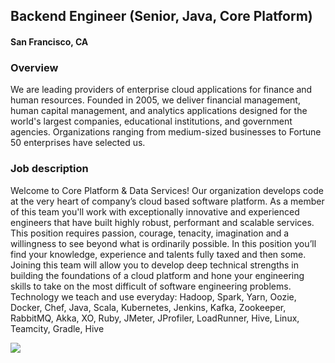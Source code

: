 ## Backend Engineer (Senior, Java, Core Platform)
#### San Francisco, CA

### Overview
We are leading providers of enterprise cloud applications for finance and human resources. Founded in 2005, we deliver financial management, human capital management, and analytics applications designed for the world's largest companies, educational institutions, and government agencies. Organizations ranging from medium-sized businesses to Fortune 50 enterprises have selected us.

### Job description
Welcome to Core Platform & Data Services! Our organization develops code at the very heart of company’s cloud based software platform. As a member of this team you'll work with exceptionally innovative and experienced engineers that have built highly robust, performant and scalable services. This position requires passion, courage, tenacity, imagination and a willingness to see beyond what is ordinarily possible. In this position you’ll find your knowledge, experience and talents fully taxed and then some. Joining this team will allow you to develop deep technical strengths in building the foundations of a cloud platform and hone your engineering skills to take on the most difficult of software engineering problems. 
Technology we teach and use everyday: Hadoop, Spark, Yarn, Oozie, Docker, Chef, Java, Scala, Kubernetes, Jenkins, Kafka, Zookeeper, RabbitMQ, Akka, XO, Ruby, JMeter, JProfiler, LoadRunner, Hive, Linux, Teamcity, Gradle, Hive


[<img src='https://dabuttonfactory.com/button.png?t=Learn+More&f=Calibri-Bold&ts=24&tc=fff&hp=20&vp=8&c=5&bgt=unicolored&bgc=29aafe'>](https://letsrockit.co/jobs/v29ya2rheq-backend-engineer-senior-java)
